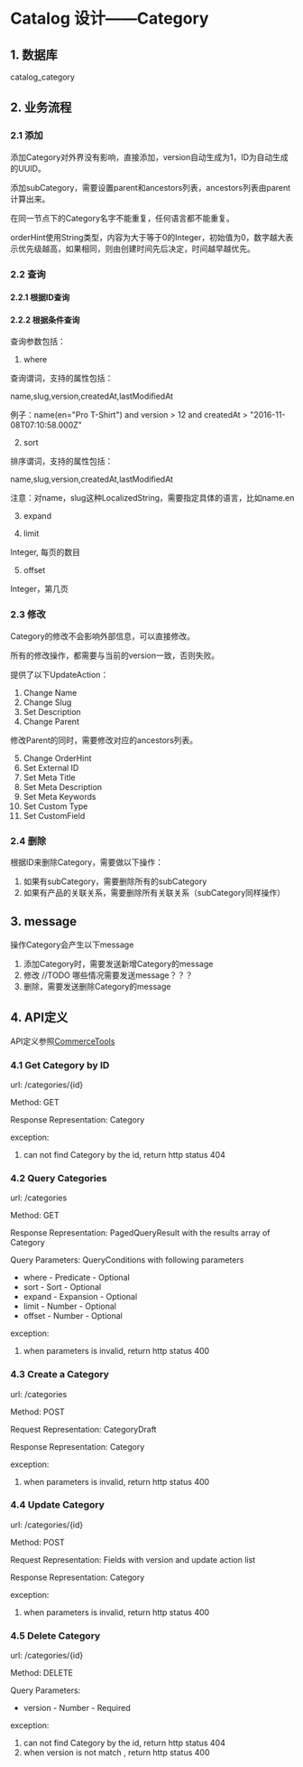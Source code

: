 # Catalog 设计——Category

## 1. 数据库
catalog_category

## 2. 业务流程
### 2.1 添加

添加Category对外界没有影响，直接添加，version自动生成为1，ID为自动生成的UUID。

添加subCategory，需要设置parent和ancestors列表，ancestors列表由parent计算出来。

在同一节点下的Category名字不能重复，任何语言都不能重复。

orderHint使用String类型，内容为大于等于0的Integer，初始值为0，数字越大表示优先级越高，如果相同，则由创建时间先后决定，时间越早越优先。

### 2.2 查询
#### 2.2.1 根据ID查询
#### 2.2.2 根据条件查询

查询参数包括：

1. where
  
  查询谓词，支持的属性包括：
  
  name,slug,version,createdAt,lastModifiedAt
  
  例子：name(en="Pro T-Shirt") and version > 12 and createdAt > "2016-11-08T07:10:58.000Z"
  
2. sort
  
  排序谓词，支持的属性包括：
  
  name,slug,version,createdAt,lastModifiedAt
  
  注意：对name，slug这种LocalizedString，需要指定具体的语言，比如name.en
  
3. expand

4. limit
  
  Integer, 每页的数目
  
5. offset
  
  Integer，第几页

### 2.3 修改

Category的修改不会影响外部信息，可以直接修改。

所有的修改操作，都需要与当前的version一致，否则失败。

提供了以下UpdateAction：

1. Change Name
2. Change Slug
3. Set Description
4. Change Parent

  修改Parent的同时，需要修改对应的ancestors列表。

5. Change OrderHint
6. Set External ID
7. Set Meta Title
8. Set Meta Description
9. Set Meta Keywords
10. Set Custom Type
11. Set CustomField

### 2.4 删除

根据ID来删除Category，需要做以下操作：

1. 如果有subCategory，需要删除所有的subCategory
2. 如果有产品的关联关系，需要删除所有关联关系（subCategory同样操作）

## 3. message

操作Category会产生以下message

1. 添加Category时，需要发送新增Category的message
2. 修改 //TODO 哪些情况需要发送message？？？
3. 删除，需要发送删除Category的message

## 4. API定义

API定义参照[CommerceTools](https://dev.commercetools.com/http-api-projects-categories.html)

### 4.1 Get Category by ID

url: /categories/{id}

Method: GET

Response Representation: Category

exception:

1. can not find Category by the id, return http status 404

### 4.2 Query Categories

url: /categories

Method: GET

Response Representation: PagedQueryResult with the results array of Category

Query Parameters: QueryConditions with following parameters
* where - Predicate - Optional
* sort - Sort - Optional
* expand - Expansion - Optional
* limit - Number - Optional
* offset - Number - Optional

exception: 

1. when parameters is invalid, return http status 400

### 4.3 Create a Category
url: /categories

Method: POST

Request Representation: CategoryDraft

Response Representation: Category

exception:
1. when parameters is invalid, return http status 400

### 4.4 Update Category

url: /categories/{id}

Method: POST

Request Representation: Fields with version and update action list

Response Representation: Category

exception:

1. when parameters is invalid, return http status 400

### 4.5 Delete Category

url: /categories/{id}

Method: DELETE

Query Parameters:

* version - Number - Required

exception:

1. can not find Category by the id, return http status 404
2. when version is not match , return http status 400